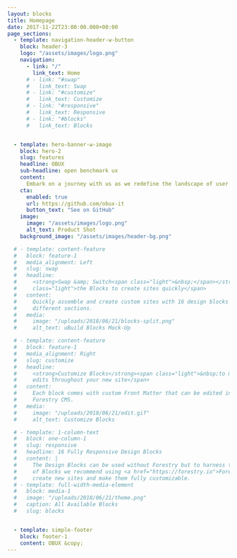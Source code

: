 ```yaml
---
layout: blocks
title: Homepage
date: 2017-11-22T23:00:00.000+00:00
page_sections:
  - template: navigation-header-w-button
    block: header-3
    logo: "/assets/images/logo.png"
    navigation:
      - link: "/"
        link_text: Home
      # - link: "#swap"
      #   link_text: Swap
      # - link: "#customize"
      #   link_text: Customize
      # - link: "#responsive"
      #   link_text: Responsive
      # - link: "#blocks"
      #   link_text: Blocks


  - template: hero-banner-w-image
    block: hero-2
    slug: features
    headline: OBUX
    sub-headline: open benchmark ux
    content:
      Embark on a journey with us as we redefine the landscape of user experience, as an open-source community-driven platform.
    cta:
      enabled: true
      url: https://github.com/obux-it
      button_text: "See on GitHub"
    image:
      image: "/assets/images/logo.png"
      alt_text: Product Shot
    background_image: "/assets/images/header-bg.png"

  # - template: content-feature
  #   block: feature-1
  #   media_alignment: Left
  #   slug: swap
  #   headline:
  #     <strong>Swap &amp; Switch<span class="light">&nbsp;</span></strong><span
  #     class="light">the Blocks to create sites quickly</span>
  #   content:
  #     Quickly assemble and create custom sites with 16 design blocks for seven
  #     different sections.
  #   media:
  #     image: "/uploads/2018/06/21/blocks-split.png"
  #     alt_text: uBuild Blocks Mock-Up

  # - template: content-feature
  #   block: feature-1
  #   media_alignment: Right
  #   slug: customize
  #   headline:
  #     <strong>Customize Blocks</strong><span class="light">&nbsp;to make quick
  #     edits throughout your new site</span>
  #   content:
  #     Each block comes with custom Front Matter that can be edited in
  #     Forestry CMS.
  #   media:
  #     image: "/uploads/2018/06/21/edit.gif"
  #     alt_text: Customize Blocks

  # - template: 1-column-text
  #   block: one-column-1
  #   slug: responsive
  #   headline: 16 Fully Responsive Design Blocks
  #   content: |
  #     The Design Blocks can be used without Forestry but to harness the power
  #     of Blocks we recommend using <a href="https://forestry.io">Forestry</a>. Once the site is imported you can immediately
  #     create new sites and make them fully customizable.
  # - template: full-width-media-element
  #   block: media-1
  #   image: "/uploads/2018/06/21/theme.png"
  #   caption: All Available Blocks
  #   slug: blocks


  - template: simple-footer
    block: footer-1
    content: OBUX &copy;
---
```

